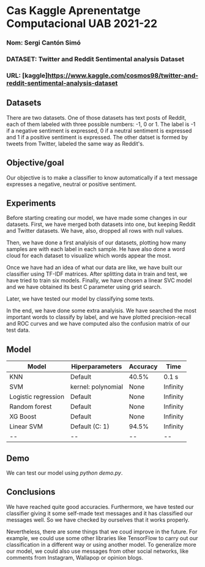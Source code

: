 # Cas Kaggle Aprenentatge Computacional UAB 2021-22
### Nom: Sergi Cantón Simó
### DATASET: Twitter and Reddit Sentimental analysis Dataset
### URL: [kaggle]https://www.kaggle.com/cosmos98/twitter-and-reddit-sentimental-analysis-dataset

## Datasets
There are two datasets. One of those datasets has text posts of Reddit, each of them labeled with three possible numbers: -1, 0 or 1. The label is -1 if a negative sentiment is expressed, 0 if a neutral sentiment is expressed and 1 if a positive sentiment is expressed. The other datset is formed by tweets from Twitter, labeled the same way as Reddit's.

## Objective/goal
Our objective is to make a classifier to know automatically if a text message expresses a negative, neutral or positive sentiment.

## Experiments
Before starting creating our model, we have made some changes in our datasets. First, we have merged both datasets into one, but keeping Reddit and Twitter datasets. We have, also, dropped all rows with null values.

Then, we have done a first analyisis of our datasets, plotting how many samples are with each label in each sample. He have also done a word cloud for each dataset to visualize which words appear the most.

Once we have had an idea of what our data are like, we have built our classifier using TF-IDF matrices. After splitting data in train and test, we have tried to train six models. Finally, we have chosen a linear SVC model and we have obtained its best C parameter using grid search.

Later, we have tested our model by classifying some texts.

In the end, we have done some extra analyisis. We have searched the most important words to classify by label, and we have plotted precision-recall and ROC curves and we have computed also the confusion matrix of our test data.

## Model
| Model | Hiperparameters | Accuracy | Time |
| -- | -- | -- | -- |
| KNN | Default | 40.5% | 0.1 s |
| SVM | kernel: polynomial | None | Infinity |
| Logistic regression | Default | None | Infinity |
| Random forest | Default | None | Infinity |
| XG Boost | Default | None | Infinity |
| Linear SVM | Default (C: 1) | 94.5% | Infinity |
| -- | -- | -- | -- |

## Demo
We can test our model using *python demo.py*.

## Conclusions
We have reached quite good accuracies. Furthermore, we have tested our classifier giving it some self-made text messages and it has classified our messages well. So we have checked by ourselves that it works properly.

Nevertheless, there are some things that we coud improve in the future. For example, we could use some other libraries like TensorFlow to carry out our classification in a different way or using another model. To generalize more our model, we could also use messages from other social networks, like comments from Instagram, Wallapop or opinion blogs.
